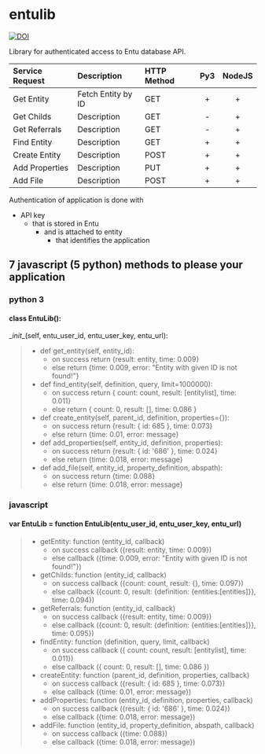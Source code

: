 entulib
=======
[![DOI](https://zenodo.org/badge/6763/mitselek/entulib.png)](http://dx.doi.org/10.5281/zenodo.12356)


Library for authenticated access to Entu database API.


| Service Request | Description | HTTP Method | Py3 | NodeJS
|:---- |:---- |:---- |:---:|:---:|
| Get Entity | Fetch Entity by ID | GET | + | + |
| Get Childs | Description | GET | - | + |
| Get Referrals | Description | GET | - | + |
| Find Entity | Description | GET | + | + |
| Create Entity | Description | POST | + | + |
| Add Properties | Description | PUT | + | + |
| Add File | Description | POST | + | + |


Authentication of application is done with
    
  - API key
    - that is stored in Entu
      - and is attached to entity
        - that identifies the application
    

## 7 javascript (5 python) methods to please your application

### python 3
#### class EntuLib():
\__init__(self, entu_user_id, entu_user_key, entu_url):  
>
>  - def get_entity(self, entity_id):  
>    - on success return {result: entity, time: 0.009}
>    - else return {time: 0.009, error: "Entity with given ID is not found!"}
>  - def find_entity(self, definition, query, limit=1000000):
>    - on success return { count: count, result: [entitylist], time: 0.011}
>    - else return { count: 0, result: [], time: 0.086 }
>  - def create_entity(self, parent_id, definition, properties={}):
>    - on success return {result: { id: 685 }, time: 0.073}
>    - else return {time: 0.01, error: message}
>  - def add_properties(self, entity_id, definition, properties):
>    - on success return {result: { id: '686' }, time: 0.024}
>    - else return {time: 0.018, error: message}
>  - def add_file(self, entity_id, property_definition, abspath):
>    - on success return {time: 0.088}
>    - else return {time: 0.018, error: message}


### javascript
#### var EntuLib = function EntuLib(entu_user_id, entu_user_key, entu_url)
> - getEntity: function (entity_id, callback)
>    - on success callback ({result: entity, time: 0.009})
>    - else callback ({time: 0.009, error: "Entity with given ID is not found!"})
> - getChilds: function (entity_id, callback)
>    - on success callback ({count: count, result: {}, time: 0.097})
>    - else callback ({count: 0, result: {definition: {entities:[entities]}}, time: 0.094})
> - getReferrals: function (entity_id, callback)
>    - on success callback ({result: entity, time: 0.009})
>    - else callback ({count: 0, result: {definition: {entities:[entities]}}, time: 0.095})
> - findEntity: function (definition, query, limit, callback)
>    - on success callback ({ count: count, result: [entitylist], time: 0.011})
>    - else callback ({ count: 0, result: [], time: 0.086 })
> - createEntity: function (parent_id, definition, properties, callback)
>    - on success callback ({result: { id: 685 }, time: 0.073})
>    - else callback ({time: 0.01, error: message})
> - addProperties: function (entity_id, definition, properties, callback)
>    - on success callback ({result: { id: '686' }, time: 0.024})
>    - else callback ({time: 0.018, error: message})
> - addFile: function (entity_id, property_definition, abspath, callback)
>    - on success callback ({time: 0.088})
>    - else callback ({time: 0.018, error: message})

